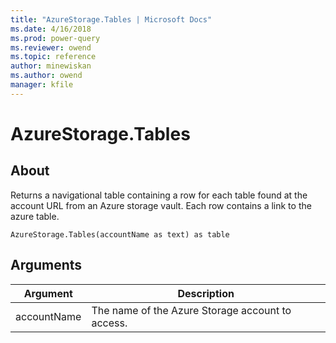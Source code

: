 ```yaml
---
title: "AzureStorage.Tables | Microsoft Docs"
ms.date: 4/16/2018
ms.prod: power-query
ms.reviewer: owend
ms.topic: reference
author: minewiskan
ms.author: owend
manager: kfile
---
```

# AzureStorage.Tables

  
## About  
Returns a navigational table containing a row for each table found at the account URL from an Azure storage vault. Each row contains a link to the azure table.  
  
```  
AzureStorage.Tables(accountName as text) as table  
```  
  
## Arguments  
  
|Argument|Description|  
|------------|---------------|  
|accountName|The name of the Azure Storage account to access.|  
  
